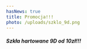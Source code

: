 ```yaml
---
hasNews: true
title: Promocja!!!
photo: /uploads/szklo_9d.png
---
```


##### Szkła hartowane 9D od 10zł!!!
